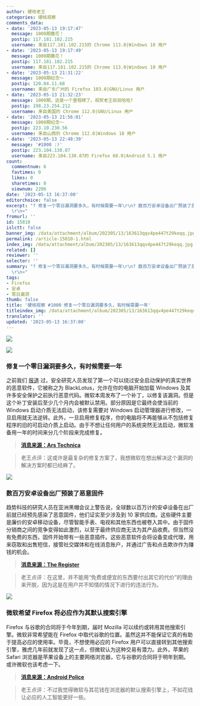```yaml
---
author: 硬核老王
categories: 硬核观察
comments_data:
- date: '2023-05-13 19:17:47'
  message: 1000期撒花！
  postip: 117.181.102.215
  username: 来自117.181.102.215的 Chrome 113.0|Windows 10 用户
- date: '2023-05-13 19:17:49'
  message: 1000期撒花！
  postip: 117.181.102.215
  username: 来自117.181.102.215的 Chrome 113.0|Windows 10 用户
- date: '2023-05-13 21:31:22'
  message: 1000期纪念～
  postip: 120.84.11.68
  username: 来自广东广州的 Firefox 103.0|GNU/Linux 用户
- date: '2023-05-13 21:32:23'
  message: 1000期，这是一个里程碑了。祝贺老王叔叔哈哈?
  postip: 198.23.254.212
  username: 来自美国的 Chrome 112.0|GNU/Linux 用户
- date: '2023-05-13 21:56:01'
  message: 1000期纪念～
  postip: 223.10.230.56
  username: 来自山西的 Chrome 112.0|Windows 10 用户
- date: '2023-05-13 22:48:39'
  message: '#1000 :)'
  postip: 223.104.130.87
  username: 来自223.104.130.87的 Firefox 68.0|Android 5.1 用户
count:
  commentnum: 6
  favtimes: 0
  likes: 0
  sharetimes: 0
  viewnum: 2206
date: '2023-05-13 16:37:00'
editorchoice: false
excerpt: "? 修复一个零日漏洞要多久，有时候需要一年\r\n? 数百万安卓设备出厂预装了恶意固件\r\n? 微软希望 Firefox 将必应作为其默认搜索引擎\r\n»
  \r\n»"
fromurl: ''
id: 15810
islctt: false
banner_img: /data/attachment/album/202305/13/163613qqv4pe447t29keqq.jpg
permalink: /article-15810-1.html
index_img: /data/attachment/album/202305/13/163613qqv4pe447t29keqq.jpg
related: []
reviewer: ''
selector: ''
summary: "? 修复一个零日漏洞要多久，有时候需要一年\r\n? 数百万安卓设备出厂预装了恶意固件\r\n? 微软希望 Firefox 将必应作为其默认搜索引擎\r\n»
  \r\n»"
tags:
- Firefox
- 安卓
- 零日漏洞
thumb: false
title: '硬核观察 #1000 修复一个零日漏洞要多久，有时候需要一年'
titleindex_img: /data/attachment/album/202305/13/163613qqv4pe447t29keqq.jpg
translator: ''
updated: '2023-05-13 16:37:00'
---
```


![](/data/attachment/album/202305/13/163613qqv4pe447t29keqq.jpg)


![](/data/attachment/album/202305/13/163622r2k6k79w6kthotfj.jpg)


### 修复一个零日漏洞要多久，有时候需要一年


之前我们 [报道](/article-15605-1.html) 过，安全研究人员发现了第一个可以绕过安全启动保护的真实世界的恶意软件，它被称之为 BlackLotus，允许在你的电脑开始加载 Windows 及其许多安全保护之前执行恶意代码。微软本周发布了一个补丁，以修复该漏洞。但是这个补丁安装后至少几个月内会被默认禁用。部分原因是它最终会使当前的 Windows 启动介质无法启动，该修复需要对 Windows 启动管理器进行修改，一旦启用就无法逆转。此外，一旦启用修复程序，你的电脑将不再能够从不包括修复程序的旧的可启动介质上启动。由于不想让任何用户的系统突然无法启动，微软准备用一年的时间来分几个阶段来完成修复。



> 
> **[消息来源：Ars Technica](https://arstechnica.com/information-technology/2023/05/microsoft-patches-secure-boot-flaw-but-wont-enable-fix-by-default-until-early-2024/)**
> 
> 
> 



> 
> 老王点评：这或许是最复杂的修复方案了，我想微软在想出解决这个漏洞的解决方案时都已经麻了。
> 
> 
> 


![](/data/attachment/album/202305/13/163635rs3xj14yrnyxxjoz.jpg)


### 数百万安卓设备出厂预装了恶意固件


趋势科技的研究人员在亚洲黑帽会议上警告说，全球数以百万计的安卓设备在出厂前就已经预先感染了恶意固件，他们证实至少涉及到 10 家供应商。这些硬件主要是廉价的安卓移动设备，尽管智能手表、电视和其他东西也被卷入其中。由于固件分销商之间的竞争变得如此激烈，以至于最终供应商无法为其产品收费。但当然没有免费的东西，固件开始带有一些恶意插件。这些恶意软件会将设备变成代理，用来窃取和出售短信，接管社交媒体和在线消息账户，并通过广告和点击欺诈作为赚钱的机会。



> 
> **[消息来源：The Register](https://www.theregister.com/2023/05/11/bh_asia_mobile_phones/)**
> 
> 
> 



> 
> 老王点评：在这里，并不能用“免费或便宜的东西要付出其它的代价”的理由来开脱，因为这是在用户并不知情的情况下进行的违法行为。
> 
> 
> 


![](/data/attachment/album/202305/13/163711kbrgigrctbuztidu.jpg)


### 微软希望 Firefox 将必应作为其默认搜索引擎


Firefox 与谷歌的合同将于今年到期，届时 Mozilla 可以续约或转用其他搜索引擎。微软非常希望能在 Firefox 中取代谷歌的位置。虽然这并不能保证它真的有助于提高必应的使用率。毕竟，不想使用必应的 Firefox 用户可以直接转到其他搜索引擎，雅虎几年前就发现了这一点，但微软认为这种交易有潜力。此外，苹果的 Safari 浏览器是苹果设备上的主要网络浏览器，它与谷歌的合同将于明年到期。或许微软也该考虑一下。



> 
> **[消息来源：Android Police](https://www.androidpolice.com/microsoft-bing-firefox-default/)**
> 
> 
> 



> 
> 老王点评：不过我觉得微软与其花钱在浏览器的默认搜索引擎上，不如花钱让必应的人工智能更好一些。
> 
> 
>